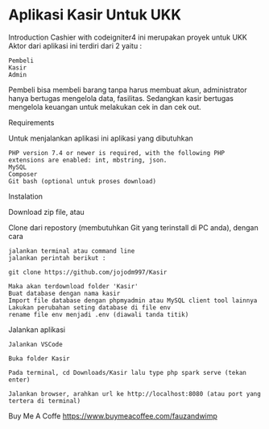 # Aplikasi Kasir Untuk UKK

 Introduction
 Cashier with codeigniter4 ini merupakan proyek untuk UKK Aktor dari aplikasi ini terdiri dari 2    yaitu :

    Pembeli
    Kasir
    Admin

Pembeli bisa membeli barang tanpa harus membuat akun, administrator hanya bertugas mengelola data, fasilitas. Sedangkan kasir bertugas mengelola keuangan untuk melakukan cek in dan cek out.

Requirements

Untuk menjalankan aplikasi ini aplikasi yang dibutuhkan

    PHP version 7.4 or newer is required, with the following PHP extensions are enabled: int, mbstring, json.
    MySQL
    Composer
    Git bash (optional untuk proses download)

Instalation

Download zip file, atau

Clone dari repostory (membutuhkan Git yang terinstall di PC anda), dengan cara

    jalankan terminal atau command line
    jalankan perintah berikut :
    
    git clone https://github.com/jojodm997/Kasir

    Maka akan terdownload folder 'Kasir'
    Buat database dengan nama kasir
    Import file database dengan phpmyadmin atau MySQL client tool lainnya
    Lakukan perubahan seting database di file env
    rename file env menjadi .env (diawali tanda titik)

Jalankan aplikasi

    Jalankan VSCode

    Buka folder Kasir 

    Pada terminal, cd Downloads/Kasir lalu type php spark serve (tekan enter)

    Jalankan browser, arahkan url ke http://localhost:8080 (atau port yang tertera di terminal)

Buy Me A Coffe
    https://www.buymeacoffee.com/fauzandwimp


 
